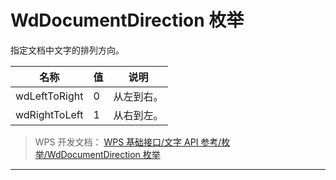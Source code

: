 # WdDocumentDirection 枚举

指定文档中文字的排列方向。

| 名称          | 值  | 说明       |
|---------------|-----|------------|
| wdLeftToRight | 0   | 从左到右。 |
| wdRightToLeft | 1   | 从右到左。 |

> WPS 开发文档： [WPS 基础接口/文字 API 参考/枚举/WdDocumentDirection 枚举](https://qn.cache.wpscdn.cn/encs/doc/office_v19/topics/WPS%20%E5%9F%BA%E7%A1%80%E6%8E%A5%E5%8F%A3/%E6%96%87%E5%AD%97%20API%20%E5%8F%82%E8%80%83/%E6%9E%9A%E4%B8%BE/WdDocumentDirection%20%E6%9E%9A%E4%B8%BE.html)

------------------------------------------------------------------------
